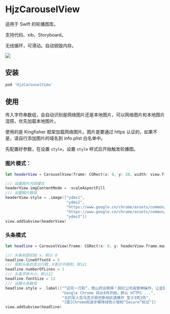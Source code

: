 # HjzCarouselView
适用于 Swift 的轮播图库。

支持代码、xib、Storyboard。

无线循环，可滑动。自动销毁内存。

![](https://github.com/HjzCy/HjzCarouselView/blob/master/Screenshots/mov.gif)

## 安装

```ruby
pod 'HjzCarouselView'
```

## 使用

传入字符串数组，会自动识别是网络图片还是本地图片，可以网络图片和本地图片混搭，优先加载本地图片。

使用的是 Kingfisher 框架加载网络图片。图片是要通过 https 认证的，如果不是，请自行添加图片的域名到 info.plist 白名单中。

先配置好参数，在设置 `style`，设置 `style` 样式后开始触发轮播图。

### 图片模式：

```swift
let headerView = CarouselView(frame: CGRect(x: 0, y: 20, width: view.frame.width, height: 230))

/// 设置图片内容模式
headerView.imgContentMode = .scaleAspectFill
/// 设置图片数组
headerView.style = .image(["ydms1",
                           "ydms2",
                           "https://www.google.cn/chrome/assets/common/images/marquee/benefits-4.jpg",
                           "https://www.google.cn/chrome/assets/common/images/marquee/benefits-5-mobile.png",
                           "ydms3"])
view.addSubview(headerView)
```

### 头条模式

```swift
let headline = CarouselView(frame: CGRect(x: 0, y: headerView.frame.maxY + 40, width: view.frame.width, height: 44))

/// 头条标题初始 x，默认 0
headline.lineOffsetX = 5
/// 限制头条的显示行数，0表示不限制，默认1
headline.numberOfLines = 1
/// 头条字体大小，默认12
headline.fontSize = 12
/// 设置头条数组
headline.style = .label(["“迎风一刀斩”，常山药业跌停！网红公司高管神操作，让韭菜情何以堪",
                         "Google Chrome 将从9月开始，默认 HTTPS ...",
                         "北约军人在乌克兰顿巴斯地区遇爆炸 至少3死2伤",
                         "[图]Chrome将逐步移除绿色小锁和“Secure”标记"])
view.addSubview(headline)
```

